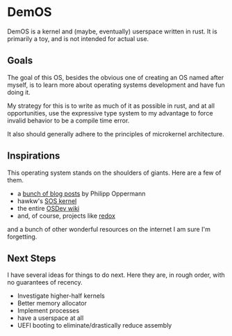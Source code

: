 # DemOS

DemOS is a kernel and (maybe, eventually) userspace written in rust. It is
primarily a toy, and is not intended for actual use.

## Goals

The goal of this OS, besides the obvious one of creating an OS named after
myself, is to learn more about operating systems development and have fun doing
it. 

My strategy for this is to write as much of it as possible in rust, and at all
opportunities, use the expressive type system to my advantage to force invalid
behavior to be a compile time error.

It also should generally adhere to the principles of microkernel architecture.

## Inspirations

This operating system stands on the shoulders of giants. Here are a few of them.

* a [bunch of blog posts](https://os.phil-opp.com) by Philipp Oppermann
* hawkw's [SOS kernel](https://github.com/hawkw/sos-kernel)
* the entire [OSDev wiki](wiki.osdev.org/Main_Page)
* and, of course, projects like [redox](https://github.com/redox-os/redox)

and a bunch of other wonderful resources on the internet I am sure I'm
forgetting.

## Next Steps

I have several ideas for things to do next. Here they are, in rough order, with
no guarantees of recency.

* Investigate higher-half kernels
* Better memory allocator
* Implement processes
* have a userspace at all
* UEFI booting to eliminate/drastically reduce assembly
